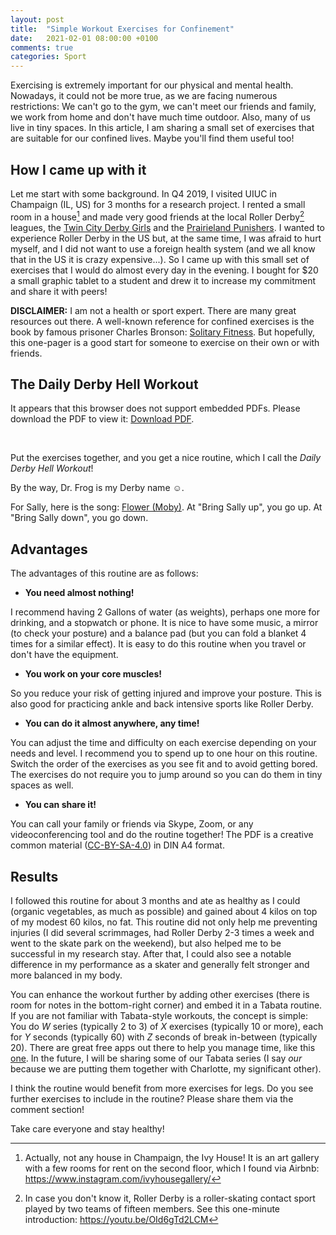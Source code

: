 ```yaml
---
layout: post
title:  "Simple Workout Exercises for Confinement"
date:   2021-02-01 08:00:00 +0100
comments: true
categories: Sport
---
```


Exercising is extremely important for our physical and mental health. Nowadays, it could not be more true, as we are facing numerous restrictions: We can't go to the gym, we can't meet our friends and family, we work from home and don't have much time outdoor. Also, many of us live in tiny spaces. In this article, I am sharing a small set of exercises that are suitable for our confined lives. Maybe you'll find them useful too!
<!--more-->

## How I came up with it

Let me start with some background. In Q4 2019, I visited UIUC in Champaign (IL, US) for 3 months for a research project. I rented a small room in a house[^fn1] and made very good friends at the local Roller Derby[^fn2] leagues, the [Twin City Derby Girls][TCDG] and the [Prairieland Punishers][Prairieland Punishers]. I wanted to experience Roller Derby in the US but, at the same time, I was afraid to hurt myself, and I did not want to use a foreign health system (and we all know that in the US it is crazy expensive...). So I came up with this small set of exercises that I would do almost every day in the evening. I bought for $20 a small graphic tablet to a student and drew it to increase my commitment and share it with peers!

**DISCLAIMER:** I am not a health or sport expert. There are many great resources out there. A well-known reference for confined exercises is the book by famous prisoner Charles Bronson: [Solitary Fitness][SolitaryFitness]. But hopefully, this one-pager is a good start for someone to exercise on their own or with friends.  

## The Daily Derby Hell Workout

<object data="/publications/workout_derby_v1_cc.pdf" type="application/pdf" style="min-height:100vh;width:100%">
        <p>It appears that this browser does not support embedded PDFs. Please download the PDF to view it: <a href="/publications/workout_derby_v1_cc.pdf">Download PDF</a>.</p>
</object>
<br />



Put the exercises together, and you get a nice routine, which I call the *Daily Derby Hell Workout*! 

By the way, Dr. Frog is my Derby name ☺. 

For Sally, here is the song: [Flower (Moby)][Flower, by Moby]. At "Bring Sally up", you go up. At "Bring Sally down", you go down.

## Advantages

The advantages of this routine are as follows:

- **You need almost nothing!**

I recommend having 2 Gallons of water (as weights), perhaps one more for drinking, and a stopwatch or phone. It is nice to have some music, a mirror (to check your posture) and a balance pad (but you can fold a blanket 4 times for a similar effect). It is easy to do this routine when you travel or don't have the equipment. 

- **You work on your core muscles!**

So you reduce your risk of getting injured and improve your posture. This is also good for practicing ankle and back intensive sports like Roller Derby. 

- **You can do it almost anywhere, any time!**

You can adjust the time and difficulty on each exercise depending on your needs and level. I recommend you to spend up to one hour on this routine. Switch the order of the exercises as you see fit and to avoid getting bored. The exercises do not require you to jump around so you can do them in tiny spaces as well. 

- **You can share it!**

You can call your family or friends via Skype, Zoom, or any videoconferencing tool and do the routine together! The PDF is a creative common material ([CC-BY-SA-4.0][CC-BY-SA-4.0]) in DIN A4 format. 

## Results

I followed this routine for about 3 months and ate as healthy as I could (organic vegetables, as much as possible) and gained about 4 kilos on top of my modest 60 kilos, no fat. This routine did not only help me preventing injuries (I did several scrimmages, had Roller Derby 2-3 times a week and went to the skate park on the weekend), but also helped me to be successful in my research stay. After that, I could also see a notable difference in my performance as a skater and generally felt stronger and more balanced in my body. 

You can enhance the workout further by adding other exercises (there is room for notes in the bottom-right corner) and embed it in a Tabata routine. If you are not familiar with Tabata-style workouts, the concept is simple: You do *W* series (typically 2 to 3) of *X* exercises (typically 10 or more), each for *Y* seconds (typically 60) with *Z* seconds of break in-between (typically 20). There are great free apps out there to help you manage time, like this [one][tabata]. In the future, I will be sharing some of our Tabata series (I say *our* because we are putting them together with Charlotte, my significant other). 

I think the routine would benefit from more exercises for legs. Do you see further exercises to include in the routine? Please share them via the comment section!

Take care everyone and stay healthy!   

[Flower, by Moby]: https://youtu.be/6A2V9Bu80J4
[tabata]: https://apps.apple.com/us/app/tabata-timer-interval-timer/id1255964203
[TCDG]: https://en.wikipedia.org/wiki/Twin_City_Derby_Girls
[Prairieland Punishers]: http://www.punishersderby.com/
[SolitaryFitness]: https://www.amazon.com/Solitary-Fitness-Charlie-Bronson/dp/1844543099
[CC-BY-SA-4.0]: https://creativecommons.org/licenses/by-sa/4.0/

[^fn1]: Actually, not any house in Champaign, the Ivy House! It is an art gallery with a few rooms for rent on the second floor, which I found via Airbnb: https://www.instagram.com/ivyhousegallery/

[^fn2]: In case you don't know it, Roller Derby is a roller-skating contact sport played by two teams of fifteen members. See this one-minute introduction: https://youtu.be/OId6gTd2LCM
